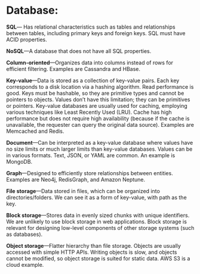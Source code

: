 # Database:

**SQL**— Has relational characteristics such as tables and relationships between tables, including primary keys and foreign keys. SQL must have ACID properties.

**NoSQL**—A database that does not have all SQL properties.

**Column-oriented**—Organizes data into columns instead of rows for efficient filtering. Examples are Cassandra and HBase.

**Key-value**—Data is stored as a collection of key-value pairs. Each key corresponds to a disk location via a hashing algorithm. Read performance is good. Keys must be hashable, so they are primitive types and cannot be pointers to objects. Values don’t have this limitation; they can be primitives or pointers. Key-value databases are usually used for caching, employing various techniques like Least Recently Used (LRU). Cache has high performance but does not require high availability (because if the cache is unavailable, the requester can query the original data source). Examples are Memcached and Redis.

**Document**—Can be interpreted as a key-value database where values have no size limits or much larger limits than key-value databases. Values can be in various formats. Text, JSON, or YAML are common. An example is MongoDB.

**Graph**—Designed to efficiently store relationships between entities. Examples are Neo4j, RedisGraph, and Amazon Neptune.

**File storage**—Data stored in files, which can be organized into directories/folders. We can see it as a form of key-value, with path as the key.

**Block storage**—Stores data in evenly sized chunks with unique identifiers. We are unlikely to use block storage in web applications. Block storage is relevant for designing low-level components of other storage systems (such as databases).

**Object storage**—Flatter hierarchy than file storage. Objects are usually accessed with simple HTTP APIs. Writing objects is slow, and objects cannot be modified, so object storage is suited for static data. AWS S3 is a cloud example.
